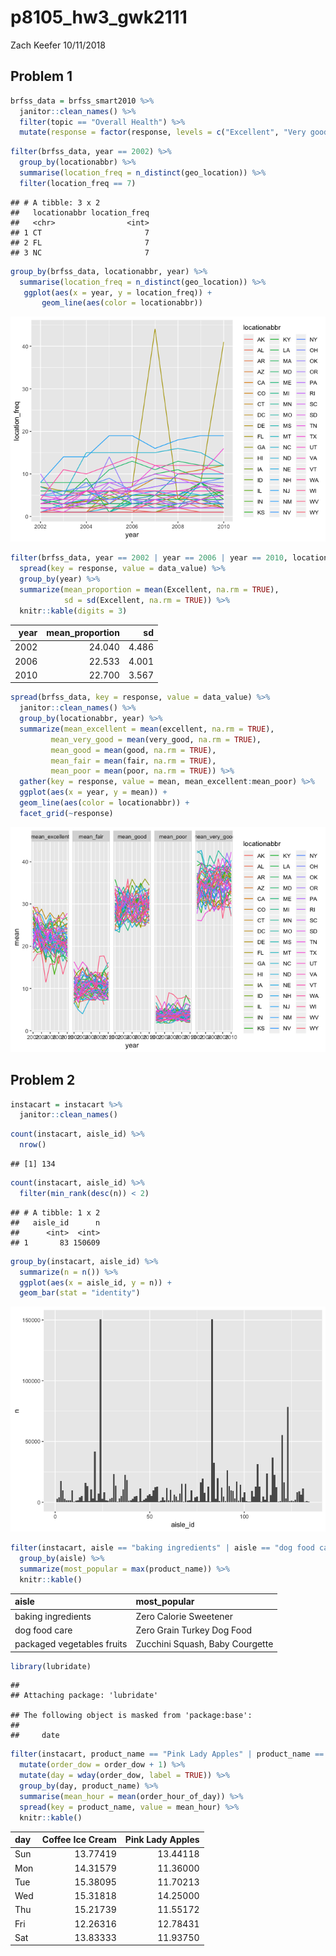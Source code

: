 p8105\_hw3\_gwk2111
================
Zach Keefer
10/11/2018

Problem 1
---------

``` r
brfss_data = brfss_smart2010 %>% 
  janitor::clean_names() %>%
  filter(topic == "Overall Health") %>% 
  mutate(response = factor(response, levels = c("Excellent", "Very good", "Good", "Fair", "Poor"), ordered = TRUE))
```

``` r
filter(brfss_data, year == 2002) %>% 
  group_by(locationabbr) %>% 
  summarise(location_freq = n_distinct(geo_location)) %>% 
  filter(location_freq == 7)
```

    ## # A tibble: 3 x 2
    ##   locationabbr location_freq
    ##   <chr>                <int>
    ## 1 CT                       7
    ## 2 FL                       7
    ## 3 NC                       7

``` r
group_by(brfss_data, locationabbr, year) %>% 
  summarise(location_freq = n_distinct(geo_location)) %>%  
   ggplot(aes(x = year, y = location_freq)) +
       geom_line(aes(color = locationabbr))   
```

![](p8105_hw3_gwk2111_files/figure-markdown_github/unnamed-chunk-3-1.png)

``` r
filter(brfss_data, year == 2002 | year == 2006 | year == 2010, locationabbr == "NY") %>% 
  spread(key = response, value = data_value) %>% 
  group_by(year) %>% 
  summarize(mean_proportion = mean(Excellent, na.rm = TRUE),
            sd = sd(Excellent, na.rm = TRUE)) %>% 
  knitr::kable(digits = 3)
```

|  year|  mean\_proportion|     sd|
|-----:|-----------------:|------:|
|  2002|            24.040|  4.486|
|  2006|            22.533|  4.001|
|  2010|            22.700|  3.567|

``` r
spread(brfss_data, key = response, value = data_value) %>% 
  janitor::clean_names() %>% 
  group_by(locationabbr, year) %>% 
  summarize(mean_excellent = mean(excellent, na.rm = TRUE),
         mean_very_good = mean(very_good, na.rm = TRUE),
         mean_good = mean(good, na.rm = TRUE),
         mean_fair = mean(fair, na.rm = TRUE),
         mean_poor = mean(poor, na.rm = TRUE)) %>%
  gather(key = response, value = mean, mean_excellent:mean_poor) %>% 
  ggplot(aes(x = year, y = mean)) +
  geom_line(aes(color = locationabbr)) +
  facet_grid(~response)
```

![](p8105_hw3_gwk2111_files/figure-markdown_github/unnamed-chunk-5-1.png)

Problem 2
---------

``` r
instacart = instacart %>% 
  janitor::clean_names()
```

``` r
count(instacart, aisle_id) %>% 
  nrow()
```

    ## [1] 134

``` r
count(instacart, aisle_id) %>% 
  filter(min_rank(desc(n)) < 2)
```

    ## # A tibble: 1 x 2
    ##   aisle_id      n
    ##      <int>  <int>
    ## 1       83 150609

``` r
group_by(instacart, aisle_id) %>% 
  summarize(n = n()) %>% 
  ggplot(aes(x = aisle_id, y = n)) +
  geom_bar(stat = "identity") 
```

![](p8105_hw3_gwk2111_files/figure-markdown_github/unnamed-chunk-8-1.png)

``` r
filter(instacart, aisle == "baking ingredients" | aisle == "dog food care" | aisle == "packaged vegetables fruits") %>% 
  group_by(aisle) %>% 
  summarize(most_popular = max(product_name)) %>% 
  knitr::kable()
```

| aisle                      | most\_popular                   |
|:---------------------------|:--------------------------------|
| baking ingredients         | Zero Calorie Sweetener          |
| dog food care              | Zero Grain Turkey Dog Food      |
| packaged vegetables fruits | Zucchini Squash, Baby Courgette |

``` r
library(lubridate)
```

    ## 
    ## Attaching package: 'lubridate'

    ## The following object is masked from 'package:base':
    ## 
    ##     date

``` r
filter(instacart, product_name == "Pink Lady Apples" | product_name == "Coffee Ice Cream") %>% 
  mutate(order_dow = order_dow + 1) %>% 
  mutate(day = wday(order_dow, label = TRUE)) %>% 
  group_by(day, product_name) %>%
  summarise(mean_hour = mean(order_hour_of_day)) %>% 
  spread(key = product_name, value = mean_hour) %>% 
  knitr::kable()
```

| day |  Coffee Ice Cream|  Pink Lady Apples|
|:----|-----------------:|-----------------:|
| Sun |          13.77419|          13.44118|
| Mon |          14.31579|          11.36000|
| Tue |          15.38095|          11.70213|
| Wed |          15.31818|          14.25000|
| Thu |          15.21739|          11.55172|
| Fri |          12.26316|          12.78431|
| Sat |          13.83333|          11.93750|
